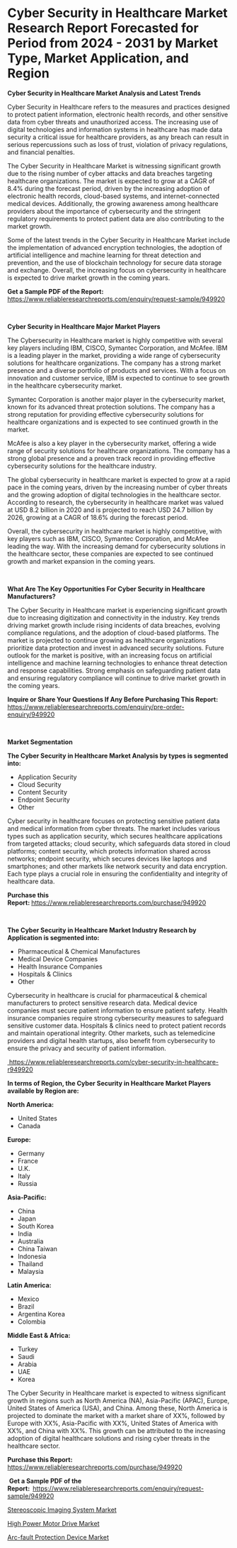 <p><h1>Cyber Security in Healthcare Market Research Report Forecasted for Period from 2024 -  2031 by Market Type, Market Application, and Region</h1></p><p><strong>Cyber Security in Healthcare Market Analysis and Latest Trends</strong></p>
<p><p>Cyber Security in Healthcare refers to the measures and practices designed to protect patient information, electronic health records, and other sensitive data from cyber threats and unauthorized access. The increasing use of digital technologies and information systems in healthcare has made data security a critical issue for healthcare providers, as any breach can result in serious repercussions such as loss of trust, violation of privacy regulations, and financial penalties.</p><p>The Cyber Security in Healthcare Market is witnessing significant growth due to the rising number of cyber attacks and data breaches targeting healthcare organizations. The market is expected to grow at a CAGR of 8.4% during the forecast period, driven by the increasing adoption of electronic health records, cloud-based systems, and internet-connected medical devices. Additionally, the growing awareness among healthcare providers about the importance of cybersecurity and the stringent regulatory requirements to protect patient data are also contributing to the market growth.</p><p>Some of the latest trends in the Cyber Security in Healthcare Market include the implementation of advanced encryption technologies, the adoption of artificial intelligence and machine learning for threat detection and prevention, and the use of blockchain technology for secure data storage and exchange. Overall, the increasing focus on cybersecurity in healthcare is expected to drive market growth in the coming years.</p></p>
<p><strong>Get a Sample PDF of the Report:&nbsp;</strong> <a href="https://www.reliableresearchreports.com/enquiry/request-sample/949920">https://www.reliableresearchreports.com/enquiry/request-sample/949920</a></p>
<p>&nbsp;</p>
<p><strong>Cyber Security in Healthcare Major Market Players</strong></p>
<p><p>The Cybersecurity in Healthcare market is highly competitive with several key players including IBM, CISCO, Symantec Corporation, and McAfee. IBM is a leading player in the market, providing a wide range of cybersecurity solutions for healthcare organizations. The company has a strong market presence and a diverse portfolio of products and services. With a focus on innovation and customer service, IBM is expected to continue to see growth in the healthcare cybersecurity market.</p><p>Symantec Corporation is another major player in the cybersecurity market, known for its advanced threat protection solutions. The company has a strong reputation for providing effective cybersecurity solutions for healthcare organizations and is expected to see continued growth in the market.</p><p>McAfee is also a key player in the cybersecurity market, offering a wide range of security solutions for healthcare organizations. The company has a strong global presence and a proven track record in providing effective cybersecurity solutions for the healthcare industry.</p><p>The global cybersecurity in healthcare market is expected to grow at a rapid pace in the coming years, driven by the increasing number of cyber threats and the growing adoption of digital technologies in the healthcare sector. According to research, the cybersecurity in healthcare market was valued at USD 8.2 billion in 2020 and is projected to reach USD 24.7 billion by 2026, growing at a CAGR of 18.6% during the forecast period.</p><p>Overall, the cybersecurity in healthcare market is highly competitive, with key players such as IBM, CISCO, Symantec Corporation, and McAfee leading the way. With the increasing demand for cybersecurity solutions in the healthcare sector, these companies are expected to see continued growth and market expansion in the coming years.</p></p>
<p>&nbsp;</p>
<p><strong>What Are The Key Opportunities For Cyber Security in Healthcare Manufacturers?</strong></p>
<p><p>The Cyber Security in Healthcare market is experiencing significant growth due to increasing digitization and connectivity in the industry. Key trends driving market growth include rising incidents of data breaches, evolving compliance regulations, and the adoption of cloud-based platforms. The market is projected to continue growing as healthcare organizations prioritize data protection and invest in advanced security solutions. Future outlook for the market is positive, with an increasing focus on artificial intelligence and machine learning technologies to enhance threat detection and response capabilities. Strong emphasis on safeguarding patient data and ensuring regulatory compliance will continue to drive market growth in the coming years.</p></p>
<p><strong>Inquire or Share Your Questions If Any Before Purchasing This Report:</strong> <a href="https://www.reliableresearchreports.com/enquiry/pre-order-enquiry/949920">https://www.reliableresearchreports.com/enquiry/pre-order-enquiry/949920</a></p>
<p>&nbsp;</p>
<p><strong>Market Segmentation</strong></p>
<p><strong>The Cyber Security in Healthcare Market Analysis by types is segmented into:</strong></p>
<p><ul><li>Application Security</li><li>Cloud Security</li><li>Content Security</li><li>Endpoint Security</li><li>Other</li></ul></p>
<p><p>Cyber security in healthcare focuses on protecting sensitive patient data and medical information from cyber threats. The market includes various types such as application security, which secures healthcare applications from targeted attacks; cloud security, which safeguards data stored in cloud platforms; content security, which protects information shared across networks; endpoint security, which secures devices like laptops and smartphones; and other markets like network security and data encryption. Each type plays a crucial role in ensuring the confidentiality and integrity of healthcare data.</p></p>
<p><strong>Purchase this Report:&nbsp;</strong><a href="https://www.reliableresearchreports.com/purchase/949920">https://www.reliableresearchreports.com/purchase/949920</a></p>
<p>&nbsp;</p>
<p><strong>The Cyber Security in Healthcare Market Industry Research by Application is segmented into:</strong></p>
<p><ul><li>Pharmaceutical & Chemical Manufactures</li><li>Medical Device Companies</li><li>Health Insurance Companies</li><li>Hospitals & Clinics</li><li>Other</li></ul></p>
<p><p>Cybersecurity in healthcare is crucial for pharmaceutical & chemical manufacturers to protect sensitive research data. Medical device companies must secure patient information to ensure patient safety. Health insurance companies require strong cybersecurity measures to safeguard sensitive customer data. Hospitals & clinics need to protect patient records and maintain operational integrity. Other markets, such as telemedicine providers and digital health startups, also benefit from cybersecurity to ensure the privacy and security of patient information.</p></p>
<p><a href="https://www.reliableresearchreports.com/cyber-security-in-healthcare-r949920">&nbsp;https://www.reliableresearchreports.com/cyber-security-in-healthcare-r949920</a></p>
<p><strong>In terms of Region, the Cyber Security in Healthcare Market Players available by Region are:</strong></p>
<p>
    <p> <strong> North America: </strong>
        <ul>
            <li>United States</li>
            <li>Canada</li>
        </ul>
        </p> 
    <p> <strong> Europe: </strong>
        <ul>
            <li>Germany</li>
            <li>France</li>
            <li>U.K.</li>
            <li>Italy</li>
            <li>Russia</li>
        </ul>
        </p> 
    <p> <strong> Asia-Pacific: </strong>
        <ul>
            <li>China</li>
            <li>Japan</li>
            <li>South Korea</li>
            <li>India</li>
            <li>Australia</li>
            <li>China Taiwan</li>
            <li>Indonesia</li>
            <li>Thailand</li>
            <li>Malaysia</li>
        </ul>
        </p> 
    <p> <strong> Latin America: </strong>
        <ul>
            <li>Mexico</li>
            <li>Brazil</li>
            <li>Argentina Korea</li>
            <li>Colombia</li>
        </ul>
        </p> 
    <p> <strong> Middle East & Africa: </strong>
        <ul>
            <li>Turkey</li>
            <li>Saudi</li>
            <li>Arabia</li>
            <li>UAE</li>
            <li>Korea</li>
        </ul>
    </p>
    </p>
<p><p>The Cyber Security in Healthcare market is expected to witness significant growth in regions such as North America (NA), Asia-Pacific (APAC), Europe, United States of America (USA), and China. Among these, North America is projected to dominate the market with a market share of XX%, followed by Europe with XX%, Asia-Pacific with XX%, United States of America with XX%, and China with XX%. This growth can be attributed to the increasing adoption of digital healthcare solutions and rising cyber threats in the healthcare sector.</p></p>
<p><strong>Purchase this Report: </strong><a href="https://www.reliableresearchreports.com/purchase/949920">https://www.reliableresearchreports.com/purchase/949920</a></p>
<p>&nbsp;<strong>Get a Sample PDF of the Report:&nbsp;&nbsp;</strong><a href="https://www.reliableresearchreports.com/enquiry/request-sample/949920">https://www.reliableresearchreports.com/enquiry/request-sample/949920</a></p>
<p><strong></strong></p>
<p><p><a href="https://github.com/dx0328/Market-Research-Report-List-3/blob/main/stereoscopic-imaging-system-market.md">Stereoscopic Imaging System Market</a></p><p><a href="https://github.com/DeonteStanton2023/Market-Research-Report-List-1/blob/main/high-power-motor-drive-market.md">High Power Motor Drive Market</a></p><p><a href="https://github.com/Glendatilghmankmgz0rbhwpy/Market-Research-Report-List-3/blob/main/arc-fault-protection-device-market.md">Arc-fault Protection Device Market</a></p></p>